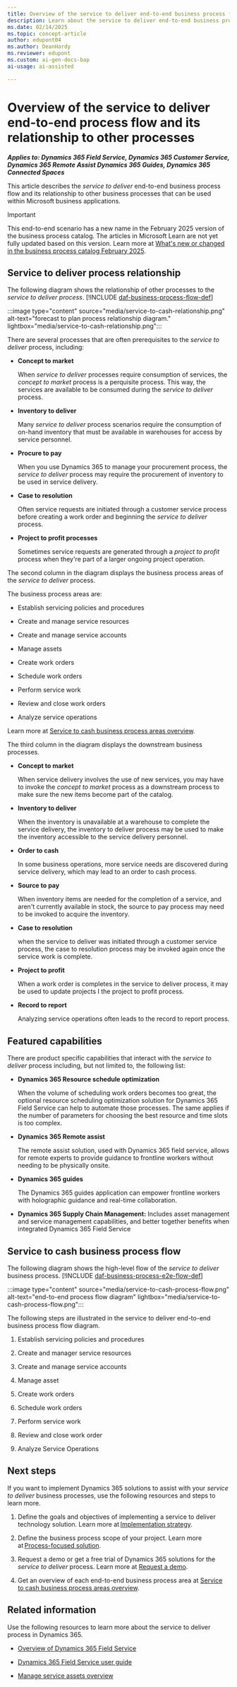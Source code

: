 ```yaml
---
title: Overview of the service to deliver end-to-end business process flow
description: Learn about the service to deliver end-to-end business process with a flow diagram and describes the relationship with other processes in Dynamics 365 solutions.
ms.date: 02/14/2025
ms.topic: concept-article
author: edupont04
ms.author: DeanHardy
ms.reviewer: edupont
ms.custom: ai-gen-docs-bap
ai-usage: ai-assisted

---
```


# Overview of the service to deliver end-to-end process flow and its relationship to other processes

***Applies to: Dynamics 365 Field Service, Dynamics 365 Customer Service, Dynamics 365 Remote Assist Dynamics 365 Guides, Dynamics 365 Connected Spaces***

This article describes the *service to deliver* end-to-end business process flow and its relationship to other business processes that can be used within Microsoft business applications.

> [!IMPORTANT]
> This end-to-end scenario has a new name in the February 2025 version of the business process catalog. The articles in Microsoft Learn are not yet fully updated based on this version. Learn more at [What's new or changed in the business process catalog February 2025](about-whats-new-2025-february.md).

## Service to deliver process relationship

The following diagram shows the relationship of other processes to the *service to deliver process*. [!INCLUDE [daf-business-process-flow-def](~/../shared-content/shared/guidance-includes/daf-business-process-flow-def.md)]

:::image type="content" source="media/service-to-cash-relationship.png" alt-text="forecast to plan process relationship diagram." lightbox="media/service-to-cash-relationship.png":::

There are several processes that are often prerequisites to the *service to deliver* process, including:

- **Concept to market**  

  When *service to deliver* processes require consumption of services, the *concept to market* process is a perquisite process. This way, the services are available to be consumed during the *service to deliver* process.

- **Inventory to deliver**  

  Many *service to deliver* process scenarios require the consumption of on-hand inventory that must be available in warehouses for access by service personnel.

- **Procure to pay**  

  When you use Dynamics 365 to manage your procurement process, the *service to deliver* process may require the procurement of inventory to be used in service delivery.  

- **Case to resolution**  

  Often service requests are initiated through a customer service process before creating a work order and beginning the *service to deliver* process.

- **Project to profit processes**  

  Sometimes service requests are generated through a *project to profit* process when they're part of a larger ongoing project operation.

The second column in the diagram displays the business process areas of the *service to deliver* process.

The business process areas are:

- Establish servicing policies and procedures

- Create and manage service resources

- Create and manage service accounts

- Manage assets

- Create work orders

- Schedule work orders

- Perform service work

- Review and close work orders

- Analyze service operations

Learn more at [Service to cash business process areas overview](service-to-cash-areas-overview.md).  

The third column in the diagram displays the downstream business processes.

- **Concept to market**  

  When service delivery involves the use of new services, you may have to invoke the *concept to market* process as a downstream process to make sure the new items become part of the catalog.

- **Inventory to deliver**  

  When the inventory is unavailable at a warehouse to complete the service delivery, the inventory to deliver process may be used to make the inventory accessible to the service delivery personnel.

- **Order to cash**  

  In some business operations, more service needs are discovered during service delivery, which may lead to an order to cash process.

- **Source to pay**  

  When inventory items are needed for the completion of a service, and aren't currently available in stock, the source to pay process may need to be invoked to acquire the inventory.

- **Case to resolution**  

  when the service to deliver was initiated through a customer service process, the case to resolution process may be invoked again once the service work is complete.

- **Project to profit**  

  When a work order is completes in the service to deliver process, it may be used to update projects I the project to profit process.

- **Record to report**  

  Analyzing service operations often leads to the record to report process.

## Featured capabilities

There are product specific capabilities that interact with the *service to deliver* process including, but not limited to, the following list:

- **Dynamics 365 Resource schedule optimization**  

  When the volume of scheduling work orders becomes too great, the optional resource scheduling optimization solution for Dynamics 365 Field Service can help to automate those processes. The same applies if  the number of parameters for choosing the best resource and time slots is too complex.

- **Dynamics 365 Remote assist**  

  The remote assist solution, used with Dynamics 365 field service, allows for remote experts to provide guidance to frontline workers without needing to be physically onsite.

- **Dynamics 365 guides**  

  The Dynamics 365 guides application can empower frontline workers with holographic guidance and real-time collaboration.

- **Dynamics 365 Supply Chain Management:** Includes asset management and service management capabilities, and better together benefits when integrated Dynamics 365 Field Service

## Service to cash business process flow

The following diagram shows the high-level flow of the *service to deliver* business process. [!INCLUDE [daf-business-process-e2e-flow-def](~/../shared-content/shared/guidance-includes/daf-business-process-e2e-flow-def.md)]

:::image type="content" source="media/service-to-cash-process-flow.png" alt-text="end-to-end process flow diagram" lightbox="media/service-to-cash-process-flow.png":::

The following steps are illustrated in the service to deliver end-to-end business process flow diagram.

1. Establish servicing policies and procedures

2. Create and manager service resources

3. Create and manage service accounts

4. Manage asset

5. Create work orders

6. Schedule work orders

7. Perform service work

8. Review and close work order

9. Analyze Service Operations

## Next steps

If you want to implement Dynamics 365 solutions to assist with your *service to deliver* business processes, use the following resources and steps to learn more.

1. Define the goals and objectives of implementing a service to deliver technology solution. Learn more at [Implementation strategy](../implementation-guide/implementation-strategy.md).  

2. Define the business process scope of your project. Learn more at [Process-focused solution](../implementation-guide/process-focused-solution.md).  
3. Request a demo or get a free trial of Dynamics 365 solutions for the *service to deliver* process. Learn more at [Request a demo](https://www.microsoft.com/dynamics-365/free-trial).  

4. Get an overview of each end-to-end business process area at [Service to cash business process areas overview](service-to-cash-areas-overview.md).  

## Related information

Use the following resources to learn more about the service to deliver process in Dynamics 365.

- [Overview of Dynamics 365 Field Service](/dynamics365/field-service/overview)

- [Dynamics 365 Field Service user guide](/dynamics365/field-service/user-guide)

- [Manage service assets overview](service-to-cash-manage-service-assets.md)

<!--## Tags
*Stakeholders:* Functional consultant, Business analyst, Accounts payable lead, Accounts receivable lead, Finance lead, Sales lead, Purchasing lead, Production lead, Supply chain lead

*Products:* Dynamics 365 Customer Service, Dynamics 365 Field Service, Dynamics 365 Finance, Dynamics 365 Guides, Dynamics 365 Project Operations, Dynamics 365 Remote Assist
